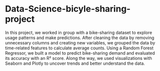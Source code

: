 # Data-Science-bicyle-sharing-project


In this project, we worked in group with a bike-sharing dataset to explore usage patterns and make predictions. After cleaning the data by removing unnecessary columns and creating new variables, we grouped the data by time-related features to calculate average counts. Using a Random Forest Regressor, we built a model to predict bike-sharing demand and evaluated its accuracy with an R² score. Along the way, we used visualizations with Seaborn and Plotly to uncover trends and better understand the data.
